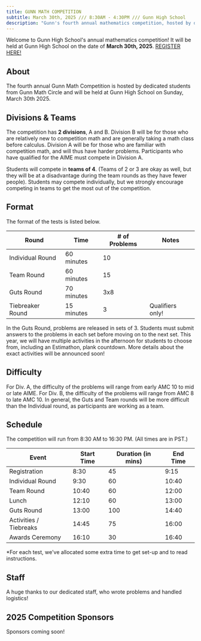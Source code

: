 ```yaml
---
title: GUNN MATH COMPETITION
subtitle: March 30th, 2025 /// 8:30AM - 4:30PM /// Gunn High School
description: "Gunn's fourth annual mathematics competition, hosted by dedicated high school students."
---
```


Welcome to Gunn High School's annual mathematics competition! It will be held at Gunn High School on the date of **March 30th, 2025**. [REGISTER HERE!](https://bit.ly/GMComp2025)

## About

The fourth annual Gunn Math Competition is hosted by dedicated students from Gunn Math Circle and will be held at Gunn High School on Sunday, March 30th 2025.

## Divisions & Teams
The competition has **2 divisions**, A and B. Division B will be for those who are relatively new to competition math and are generally taking a math class before calculus. Division A will be for those who are familiar with competition math, and will thus have harder problems. Participants who have qualified for the AIME must compete in Division A. 

Students will compete in **teams of 4**. (Teams of 2 or 3 are okay as well, but they will be at a disadvantage during the team rounds as they have fewer people). Students may compete individually, but we strongly encourage competing in teams to get the most out of the competition.

## Format

The format of the tests is listed below.

| Round | Time | # of Problems | Notes |
| --- | --- | --- | --- | 
| Individual Round | 60 minutes | 10  |
| Team Round | 60 minutes | 15  |
| Guts Round | 70 minutes | 3x8 |
| Tiebreaker Round | 15 minutes | 3 | Qualifiers only! |

In the Guts Round, problems are released in sets of 3. Students must submit answers to the problems in each set before moving on to the next set. This year, we will have multiple activities in the afternoon for students to choose from, including an Estimathon, plank countdown. More details about the exact activities will be announced soon!

## Difficulty

For Div. A, the difficulty of the problems will range from early AMC 10 to mid or late AIME. For Div. B, the difficulty of the problems will range from AMC 8 to late AMC 10. In general, the Guts and Team rounds will be more difficult than the Individual round, as participants are working as a team.

## Schedule

The competition will run from 8:30 AM to 16:30 PM. (All times are in PST.)

| Event | Start Time | Duration (in mins) | End Time |
| --- | --- | --- | --- |
| Registration | 8:30 | 45 | 9:15 |
| Individual Round | 9:30 | 60 | 10:40 |
| Team Round | 10:40 | 60 | 12:00 |
| Lunch | 12:10 | 60 | 13:00 |
| Guts Round | 13:00 | 100 | 14:40 |
| Activities / Tiebreaks | 14:45 | 75 | 16:00 |
| Awards Ceremony | 16:10 | 30 | 16:40 |

*For each test, we've allocated some extra time to get set-up and to read instructions.

## Staff

A huge thanks to our dedicated staff, who wrote problems and handled logistics!

## 2025 Competition Sponsors

Sponsors coming soon!
